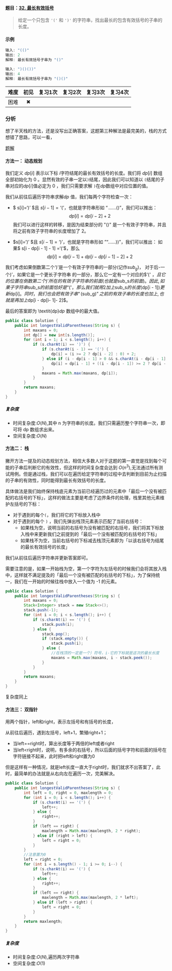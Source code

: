#### 题目：[32. 最长有效括号](https://leetcode-cn.com/problems/longest-valid-parentheses/)

> 给定一个只包含 `'('` 和 `')'` 的字符串，找出最长的包含有效括号的子串的长度。

#### 示例

```java
输入: "(()"
输出: 2
解释: 最长有效括号子串为 "()"
```

```java
输入: ")()())"
输出: 4
解释: 最长有效括号子串为 "()()"
```

| 难度 | 初见 | 复习1次 | 复习2次 | 复习3次 | 复习4次 |
| :--: | :--: | :-----: | :-----: | :-----: | :-----: |
| 困难 |  ✖   |         |         |         |         |

### 分析

想了半天栈的方法，还是没写出正确答案，这题第三种解法是最完美的，栈的方式想错了思路，可以一看，

[题解](https://leetcode-cn.com/problems/longest-valid-parentheses/solution/zui-chang-you-xiao-gua-hao-by-leetcode-solution/)

#### 方法一： 动态规划

 我们定义 $dp[i]$ 表示以下标 $i$字符结尾的最长有效括号的长度。我们将 $dp[i]$ 数组全部初始化为 0 。显然有效的子串一定以``)``结尾，因此我们可以知道以 ``(``结尾的子串对应的$dp[i]$值必定为 0 ，我们只需要求解 ``)``在$dp$数组中对应位置的值。

我们从前往后遍历字符串求解$dp$ 值，我们每两个字符检查一次：

- $ s[i]=‘)’ $且 $s[i - 1] = ‘(’$，也就是字符串形如 $“……()”$，我们可以推出：
  $$
  dp[i] =dp[i-2]+2
  $$
  我们可以进行这样的转移，是因为结束部分的 "()" 是一个有效子字符串，并且将之前有效子字符串的长度增加了 2。

- $s[i]=‘)’ $且 $s[i - 1] =‘)’$，也就是字符串形如 $”“……))”$，我们可以推出：
  如果$ s[i - dp[i - 1] - 1] =‘(’$，那么
  $$
  dp[i]=dp[i−1]+dp[i−dp[i−1]−2]+2
  $$

我们考虑如果倒数第二个$‘)’$是一个有效子字符串的一部分(记作$sub_g$)， 对于后-一个$)’$，如果它是一个更长子字符串
的一部分，那么它一定有一个对应的$‘(' $，且它的位置在倒数第二个$)’$所在的有效子字符串的前面(也就是$sub_s$的前
面)。因此,如果子字符串$sub_s$的前面恰好是$“('$，那么我们就用2加上$sub_s$的长度($dp[i - 1]$) 更新$dp[i]$。 同
时，我们也会把有效子串“($sub_g$)”之前的有效子串的长度也加上,也就是再加上$dp[i - dp[i- 1]- 2]$。

最后的答案即为 \textit{dp}*dp* 数组中的最大值。

```java
public class Solution {
    public int longestValidParentheses(String s) {
        int maxans = 0;
        int dp[] = new int[s.length()];
        for (int i = 1; i < s.length(); i++) {
            if (s.charAt(i) == ')') {
                if (s.charAt(i - 1) == '(') {
                    dp[i] = (i >= 2 ? dp[i - 2] : 0) + 2;
                } else if (i - dp[i - 1] > 0 && s.charAt(i - dp[i - 1] - 1) == '(') {
                    dp[i] = dp[i - 1] + ((i - dp[i - 1]) >= 2 ? dp[i - dp[i - 1] - 2] : 0) + 2;
                }
                maxans = Math.max(maxans, dp[i]);
            }
        }
        return maxans;
    }
}

```

##### 复杂度

- 时间复杂度:$O(N)$,其中 n 为字符串的长度。我们只需遍历整个字符串一次，即可将 dp 数组求出来。
- 空间复杂度:$O(N)$

#### 方法二： 栈

撇开方法一提及的动态规划方法，相信大多数人对于这题的第一直觉是找到每个可能的子串后判断它的有效性，但这样的时间复杂度会达到 $O(n^3)$,无法通过所有测试用例。但是通过栈，我们可以在遍历给定字符串的过程中去判断到目前为止扫描的子串的有效性，同时能得到最长有效括号的长度。

具体做法是我们始终保持栈底元素为当前已经遍历过的元素中「最后一个没有被匹配的右括号的下标」，这样的做法主要是考虑了边界条件的处理，栈里其他元素维护左括号的下标：

- 对于遇到的每个``(``，我们将它的下标放入栈中
- 对于遇到的每个 ``)`` ，我们先弹出栈顶元素表示匹配了当前右括号：
  - 如果栈为空，说明当前的右括号为没有被匹配的右括号，我们将其下标放入栈中来更新我们之前提到的「最后一个没有被匹配的右括号的下标」
  - 如果栈不为空，当前右括号的下标减去栈顶元素即为「以该右括号为结尾的最长有效括号的长度」

我们从前往后遍历字符串并更新答案即可。

需要注意的是，如果一开始栈为空，第一个字符为左括号的时候我们会将其放入栈中，这样就不满足提及的「最后一个没有被匹配的右括号的下标」，为了保持统一，我们在一开始的时候往栈中放入一个值为 -1 的元素。

````java
public class Solution {
    public int longestValidParentheses(String s) {
        int maxans = 0;
        Stack<Integer> stack = new Stack<>();
        stack.push(-1);
        for (int i = 0; i < s.length(); i++) {
            if (s.charAt(i) == '(') {
                stack.push(i);
            } else {
                stack.pop();
                if (stack.empty()) {
                    stack.push(i);
                } else {
                    //在栈顶的一定是一个）符号，i-它的下标就是这次的最长长度
                    maxans = Math.max(maxans, i - stack.peek());
                }
            }
        }
        return maxans;
    }
}
````

复杂度同上

#### 方法三： 双指针

用两个指针，left和right，表示左括号和有括号的长度，

从前往后遍历，遇到左括号，left+1，繁殖right+1；

- 当left==right时，算出长度等于两倍的left或者right
- 当left<right时，说明，有多余的右括号，所以后面的括号字符和前面的括号在字符链接不起来，此时把left和right置为0

但是这样有一种情况，就是left长度一直大于right时，我们就求不出答案了，此时，最简单的办法就是从右向左在遍历一次，完美解决。

```java
public class Solution {
    public int longestValidParentheses(String s) {
        int left = 0, right = 0, maxlength = 0;
        for (int i = 0; i < s.length(); i++) {
            if (s.charAt(i) == '(') {
                left++;
            } else {
                right++;
            }
            if (left == right) {
                maxlength = Math.max(maxlength, 2 * right);
            } else if (right > left) {
                left = right = 0;
            }
        }
        //注意置为0
        left = right = 0;
        for (int i = s.length() - 1; i >= 0; i--) {
            if (s.charAt(i) == '(') {
                left++;
            } else {
                right++;
            }
            if (left == right) {
                maxlength = Math.max(maxlength, 2 * left);
            } else if (left > right) {
                left = right = 0;
            }
        }
        return maxlength;
    }
}
```

##### 复杂度

- 时间复杂度:$O(N)$,遍历两次字符串
- 空间复杂度:$O(1)$ 